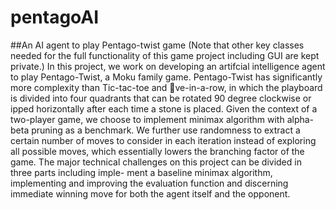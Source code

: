 # pentagoAI
##An AI agent to play Pentago-twist game
(Note that other key classes needed for the full functionality of this game project including GUI are kept private.)
In this project, we work on developing an artifcial intelligence agent to play Pentago-Twist,
a Moku family game. Pentago-Twist has significantly more complexity than Tic-tac-toe and
ve-in-a-row, in which the playboard is divided into four quadrants that can be rotated 90
degree clockwise or 
ipped horizontally after each time a stone is placed. Given the context
of a two-player game, we choose to implement minimax algorithm with alpha-beta pruning as
a benchmark. We further use randomness to extract a certain number of moves to consider in
each iteration instead of exploring all possible moves, which essentially lowers the branching
factor of the game.
The major technical challenges on this project can be divided in three parts including imple-
ment a baseline minimax algorithm, implementing and improving the evaluation function and
discerning immediate winning move for both the agent itself and the opponent.
